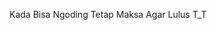 Kada Bisa Ngoding Tetap Maksa Agar Lulus
                 T_T
                 
                 
                 
                 
                 
                 
                 
